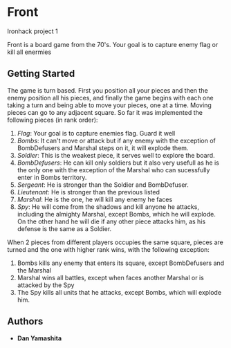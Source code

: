 # Front
Ironhack project 1

Front is a board game from the 70's. Your goal is to capture enemy flag or kill all enermies

## Getting Started

The game is turn based. First you position all your pieces and then the enemy position all his pieces, and finally the game begins with each one taking a turn and being able to move your pieces, one at a time. Moving pieces can go to any adjacent square.
So far it was implemented the following pieces (in rank order):
1. *Flag*: Your goal is to capture enemies flag. Guard it well
2. *Bombs*: It can't move or attack but if any enemy with the exception of BombDefusers and Marshal steps on it, it will explode them.
3. *Soldier*: This is the weakest piece, it serves well to explore the board.
4. *BombDefusers*: He can kill only soldiers but it also very usefull as he is the only one with the exception of the Marshal who can sucessfully enter in Bombs territory. 
5. *Sergeant*: He is stronger than the Soldier and BombDefuser.
6. *Lieutenant*: He is stronger than the previous listed
7. *Marshal*: He is the one, he will kill any enemy he faces
8. *Spy*: He will come from the shadows and kill anyone he attacks, including the almighty Marshal, except Bombs, which he will explode. On the other hand he will die if any other piece attacks him, as his defense is the same as a Soldier.

When 2 pieces from different players occupies the same square, pieces are turned and the one with higher rank wins, with the following exception:
1. Bombs kills any enemy that enters its square, except BombDefusers and the Marshal
2. Marshal wins all battles, except when faces another Marshal or is attacked by the Spy
3. The Spy kills all units that he attacks, except Bombs, which will explode him.


## Authors

* **Dan Yamashita** 
